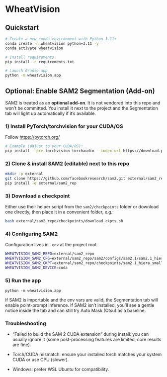 # WheatVision

## Quickstart

```bash
# Create a new conda environment with Python 3.11+
conda create -n wheatvision python=3.11 -y
conda activate wheatvision

# Install requirements
pip install -r requirements.txt

# Launch Gradio app
python -m wheatvision.app
```

## Optional: Enable SAM2 Segmentation (Add-on)

SAM2 is treated as an **optional add-on**. It is not vendored into this repo and won’t be committed. You install it next to the project and the Segmentation tab will light up automatically if it’s available.


### 1) Install PyTorch/torchvision for your CUDA/OS

Follow https://pytorch.org/

```bash
# Example (adjust to your CUDA/OS):
pip install --pre torchvision torchaudio --index-url https://download.pytorch.org/whl/nightly/cu128
```

### 2) Clone & install SAM2 (editable) next to this repo

```bash
mkdir -p external
git clone https://github.com/facebookresearch/sam2.git external/sam2_repo
pip install -e external/sam2_rep
```

### 3) Download a checkpoint

Either use their helper script from the `sam2/checkpoints` folder or download one directly, then place it in a convenient folder, e.g.:

```bash
bash external/sam2_repo/checkpoints/download_ckpts.sh
```

### 4) Configuring SAM2

Configuration lives in `.env` at the project root.

```bash
WHEATVISION_SAM2_REPO=external/sam2_repo
WHEATVISION_SAM2_CFG=external/sam2_repo/sam2/configs/sam2.1/sam2.1_hiera_s.yaml
WHEATVISION_SAM2_CKPT=external/sam2_repo/checkpoints/sam2.1_hiera_small.pt
WHEATVISION_SAM2_DEVICE=cuda
```

### 5) Run the app

```
python -m wheatvision.app
```

If SAM2 is importable and the env vars are valid, the Segmentation tab will enable point-prompt inference. If SAM2 isn’t installed, you’ll see a gentle notice inside the tab and can still try Auto Mask (Otsu) as a baseline.

### Troubleshooting

- “Failed to build the SAM 2 CUDA extension” during install: you can usually ignore it (some post-processing features are limited, core results are fine).

- Torch/CUDA mismatch: ensure your installed torch matches your system CUDA or use CPU (slower).

- Windows: prefer WSL Ubuntu for compatibility.
